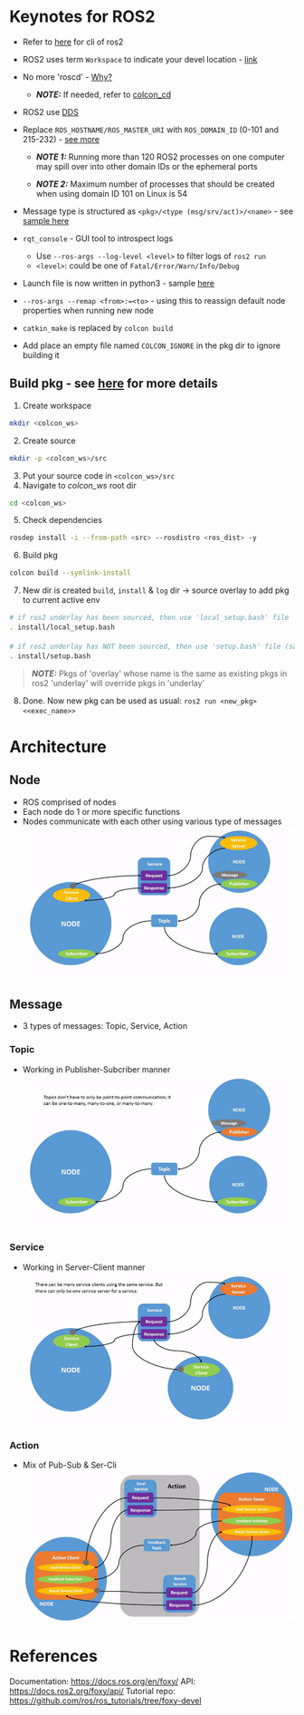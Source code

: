 # Keynotes for ROS2
* Refer to [here](./FreqUseCmd.txt) for cli of ros2
* ROS2 uses term `Workspace` to indicate your devel location - [link](https://docs.ros.org/en/foxy/Tutorials/Configuring-ROS2-Environment.html#background)
* No more 'roscd' - [Why?](https://answers.ros.org/question/277801/ros2-roscd-feature/)
    * **_NOTE:_** If needed, refer to [colcon_cd](https://github.com/colcon/colcon-cd)
* ROS2 use [DDS](http://en.wikipedia.org/wiki/Data_Distribution_Service)
* Replace `ROS_HOSTNAME/ROS_MASTER_URI` with `ROS_DOMAIN_ID` (0-101 and 215-232) - [see more](https://docs.ros.org/en/foxy/Concepts/About-Domain-ID.html)
    * **_NOTE 1:_** Running more than 120 ROS2 processes on one computer may spill over into other domain IDs or the ephemeral ports

    * **_NOTE 2:_** Maximum number of processes that should be created when using domain ID 101 on Linux is 54

* Message type is structured as `<pkg>/<type (msg/srv/act)>/<name>` - see [sample here](https://docs.ros2.org/foxy/api/test_msgs/index-msg.html)
* `rqt_console` - GUI tool to introspect logs
    * Use `--ros-args --log-level <level>` to filter logs of `ros2 run`
    * `<level>`: could be one of `Fatal/Error/Warn/Info/Debug`
* Launch file is now written in python3 - sample [here](./turtlesim_launch/turtlesim_mimic_launch.py)
* `--ros-args --remap <from>:=<to>` - using this to reassign default node properties when running new node
* `catkin_make` is replaced by `colcon build`
* Add place an empty file named `COLCON_IGNORE` in the pkg dir to ignore building it
 
## Build pkg - see [here](https://docs.ros.org/en/foxy/Tutorials/Colcon-Tutorial.html#basics) for more details
1. Create workspace
``` bash
mkdir <colcon_ws>
```
2. Create source
``` bash
mkdir -p <colcon_ws>/src
```
3. Put your source code in `<colcon_ws>/src`
4. Navigate to *colcon_ws* root dir
``` bash
cd <colcon_ws>
```
5. Check dependencies
``` bash
rosdep install -i --from-path <src> --rosdistro <ros_dist> -y
```
6. Build pkg
``` bash
colcon build --symlink-install
```
7. New dir is created `build`, `install` & `log` dir -> source overlay to add pkg to current active env
``` bash
# if ros2 underlay has been sourced, then use 'local_setup.bash' file
. install/local_setup.bash

# if ros2 underlay has NOT been sourced, then use 'setup.bash' file (same as sourcing 2 files above)
. install/setup.bash
```
> _**NOTE:**_ Pkgs of 'overlay' whose name is the same as existing pkgs in ros2 'underlay' will override pkgs in 'underlay'
8. Done. Now new pkg can be used as usual: `ros2 run <new_pkg> <<exec_name>>`

# Architecture
## Node
* ROS comprised of nodes
* Each node do 1 or more specific functions
* Nodes communicate with each other using various type of messages
![Node architecture](./images/Nodes-TopicandService.gif)
## Message
* 3 types of messages: Topic, Service, Action
### Topic
* Working in Publisher-Subcriber manner
![Topic message](./images/Topic-MultiplePublisherandMultipleSubscriber.gif)
### Service
* Working in Server-Client manner
![Service message](./images/Service-MultipleServiceClient.gif)
### Action
* Mix of Pub-Sub & Ser-Cli
![Action message](./images/Action-SingleActionClient.gif)

# References
Documentation: https://docs.ros.org/en/foxy/
API: https://docs.ros2.org/foxy/api/
Tutorial repo: https://github.com/ros/ros_tutorials/tree/foxy-devel
